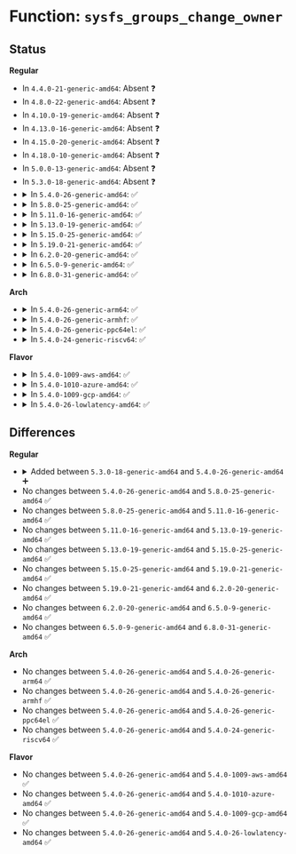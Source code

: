 # Function: <code>sysfs_groups_change_owner</code>

## Status
<b>Regular</b>
<ul>
<li>
In <code>4.4.0-21-generic-amd64</code>: Absent ❓
</li>
<li>
In <code>4.8.0-22-generic-amd64</code>: Absent ❓
</li>
<li>
In <code>4.10.0-19-generic-amd64</code>: Absent ❓
</li>
<li>
In <code>4.13.0-16-generic-amd64</code>: Absent ❓
</li>
<li>
In <code>4.15.0-20-generic-amd64</code>: Absent ❓
</li>
<li>
In <code>4.18.0-10-generic-amd64</code>: Absent ❓
</li>
<li>
In <code>5.0.0-13-generic-amd64</code>: Absent ❓
</li>
<li>
In <code>5.3.0-18-generic-amd64</code>: Absent ❓
</li>
<li>
<details>
<summary>In <code>5.4.0-26-generic-amd64</code>: ✅</summary>

```c
int sysfs_groups_change_owner(struct kobject * kobj, const struct attribute_group * * groups, kuid_t kuid, kgid_t kgid)
```

```json
{
  "name": "sysfs_groups_change_owner",
  "collision_type": "Unique Global",
  "inline_type": "No",
  "funcs": [
    {
      "addr": 18446744071582548880,
      "name": "sysfs_groups_change_owner",
      "external": true,
      "loc": "fs/sysfs/group.c:554",
      "file": "fs/sysfs/group.c",
      "inline": "seen, unknown",
      "caller_inline": [],
      "caller_func": [
        "fs/sysfs/file.c:sysfs_change_owner",
        "drivers/base/core.c:device_change_owner",
        "drivers/base/core.c:device_change_owner",
        "drivers/base/core.c:device_change_owner"
      ]
    }
  ],
  "symbols": [
    {
      "addr": 18446744071582548880,
      "name": "sysfs_groups_change_owner",
      "section": ".text",
      "bind": "STB_GLOBAL",
      "size": 118
    }
  ]
}
```
</details>
</li>
<li>
<details>
<summary>In <code>5.8.0-25-generic-amd64</code>: ✅</summary>

```c
int sysfs_groups_change_owner(struct kobject * kobj, const struct attribute_group * * groups, kuid_t kuid, kgid_t kgid)
```

```json
{
  "name": "sysfs_groups_change_owner",
  "collision_type": "Unique Global",
  "inline_type": "No",
  "funcs": [
    {
      "addr": 18446744071582855088,
      "name": "sysfs_groups_change_owner",
      "external": true,
      "loc": "fs/sysfs/group.c:560",
      "file": "fs/sysfs/group.c",
      "inline": "seen, unknown",
      "caller_inline": [],
      "caller_func": [
        "fs/sysfs/file.c:sysfs_change_owner",
        "drivers/base/core.c:device_change_owner",
        "drivers/base/core.c:device_change_owner",
        "drivers/base/core.c:device_change_owner"
      ]
    }
  ],
  "symbols": [
    {
      "addr": 18446744071582855088,
      "name": "sysfs_groups_change_owner",
      "section": ".text",
      "bind": "STB_GLOBAL",
      "size": 118
    }
  ]
}
```
</details>
</li>
<li>
<details>
<summary>In <code>5.11.0-16-generic-amd64</code>: ✅</summary>

```c
int sysfs_groups_change_owner(struct kobject * kobj, const struct attribute_group * * groups, kuid_t kuid, kgid_t kgid)
```

```json
{
  "name": "sysfs_groups_change_owner",
  "collision_type": "Unique Global",
  "inline_type": "No",
  "funcs": [
    {
      "addr": 18446744071582928144,
      "name": "sysfs_groups_change_owner",
      "external": true,
      "loc": "fs/sysfs/group.c:560",
      "file": "fs/sysfs/group.c",
      "inline": "seen, unknown",
      "caller_inline": [],
      "caller_func": [
        "fs/sysfs/file.c:sysfs_change_owner",
        "drivers/base/core.c:device_change_owner",
        "drivers/base/core.c:device_change_owner",
        "drivers/base/core.c:device_change_owner"
      ]
    }
  ],
  "symbols": [
    {
      "addr": 18446744071582928144,
      "name": "sysfs_groups_change_owner",
      "section": ".text",
      "bind": "STB_GLOBAL",
      "size": 118
    }
  ]
}
```
</details>
</li>
<li>
<details>
<summary>In <code>5.13.0-19-generic-amd64</code>: ✅</summary>

```c
int sysfs_groups_change_owner(struct kobject * kobj, const struct attribute_group * * groups, kuid_t kuid, kgid_t kgid)
```

```json
{
  "name": "sysfs_groups_change_owner",
  "collision_type": "Unique Global",
  "inline_type": "No",
  "funcs": [
    {
      "addr": 18446744071582955792,
      "name": "sysfs_groups_change_owner",
      "external": true,
      "loc": "fs/sysfs/group.c:560",
      "file": "fs/sysfs/group.c",
      "inline": "seen, unknown",
      "caller_inline": [],
      "caller_func": [
        "fs/sysfs/file.c:sysfs_change_owner",
        "drivers/base/core.c:device_change_owner",
        "drivers/base/core.c:device_change_owner",
        "drivers/base/core.c:device_change_owner"
      ]
    }
  ],
  "symbols": [
    {
      "addr": 18446744071582955792,
      "name": "sysfs_groups_change_owner",
      "section": ".text",
      "bind": "STB_GLOBAL",
      "size": 118
    }
  ]
}
```
</details>
</li>
<li>
<details>
<summary>In <code>5.15.0-25-generic-amd64</code>: ✅</summary>

```c
int sysfs_groups_change_owner(struct kobject * kobj, const struct attribute_group * * groups, kuid_t kuid, kgid_t kgid)
```

```json
{
  "name": "sysfs_groups_change_owner",
  "collision_type": "Unique Global",
  "inline_type": "No",
  "funcs": [
    {
      "addr": 18446744071583291040,
      "name": "sysfs_groups_change_owner",
      "external": true,
      "loc": "fs/sysfs/group.c:560",
      "file": "fs/sysfs/group.c",
      "inline": "seen, unknown",
      "caller_inline": [],
      "caller_func": [
        "fs/sysfs/file.c:sysfs_change_owner",
        "drivers/base/core.c:device_change_owner",
        "drivers/base/core.c:device_change_owner",
        "drivers/base/core.c:device_change_owner"
      ]
    }
  ],
  "symbols": [
    {
      "addr": 18446744071583291040,
      "name": "sysfs_groups_change_owner",
      "section": ".text",
      "bind": "STB_GLOBAL",
      "size": 118
    }
  ]
}
```
</details>
</li>
<li>
<details>
<summary>In <code>5.19.0-21-generic-amd64</code>: ✅</summary>

```c
int sysfs_groups_change_owner(struct kobject * kobj, const struct attribute_group * * groups, kuid_t kuid, kgid_t kgid)
```

```json
{
  "name": "sysfs_groups_change_owner",
  "collision_type": "Unique Global",
  "inline_type": "No",
  "funcs": [
    {
      "addr": 18446744071583797488,
      "name": "sysfs_groups_change_owner",
      "external": true,
      "loc": "fs/sysfs/group.c:559",
      "file": "fs/sysfs/group.c",
      "inline": "seen, unknown",
      "caller_inline": [],
      "caller_func": [
        "fs/sysfs/file.c:sysfs_change_owner",
        "drivers/base/core.c:device_change_owner",
        "drivers/base/core.c:device_change_owner",
        "drivers/base/core.c:device_change_owner"
      ]
    }
  ],
  "symbols": [
    {
      "addr": 18446744071583797488,
      "name": "sysfs_groups_change_owner",
      "section": ".text",
      "bind": "STB_GLOBAL",
      "size": 154
    }
  ]
}
```
</details>
</li>
<li>
<details>
<summary>In <code>6.2.0-20-generic-amd64</code>: ✅</summary>

```c
int sysfs_groups_change_owner(struct kobject * kobj, const struct attribute_group * * groups, kuid_t kuid, kgid_t kgid)
```

```json
{
  "name": "sysfs_groups_change_owner",
  "collision_type": "Unique Global",
  "inline_type": "No",
  "funcs": [
    {
      "addr": 18446744071584417808,
      "name": "sysfs_groups_change_owner",
      "external": true,
      "loc": "fs/sysfs/group.c:559",
      "file": "fs/sysfs/group.c",
      "inline": "seen, unknown",
      "caller_inline": [],
      "caller_func": [
        "fs/sysfs/file.c:sysfs_change_owner",
        "drivers/base/core.c:device_change_owner",
        "drivers/base/core.c:device_change_owner",
        "drivers/base/core.c:device_change_owner"
      ]
    }
  ],
  "symbols": [
    {
      "addr": 18446744071584417808,
      "name": "sysfs_groups_change_owner",
      "section": ".text",
      "bind": "STB_GLOBAL",
      "size": 154
    }
  ]
}
```
</details>
</li>
<li>
<details>
<summary>In <code>6.5.0-9-generic-amd64</code>: ✅</summary>

```c
int sysfs_groups_change_owner(struct kobject * kobj, const struct attribute_group * * groups, kuid_t kuid, kgid_t kgid)
```

```json
{
  "name": "sysfs_groups_change_owner",
  "collision_type": "Unique Global",
  "inline_type": "No",
  "funcs": [
    {
      "addr": 18446744071584646400,
      "name": "sysfs_groups_change_owner",
      "external": true,
      "loc": "fs/sysfs/group.c:563",
      "file": "fs/sysfs/group.c",
      "inline": "seen, unknown",
      "caller_inline": [],
      "caller_func": [
        "fs/sysfs/file.c:sysfs_change_owner",
        "drivers/base/core.c:device_change_owner",
        "drivers/base/core.c:device_change_owner",
        "drivers/base/core.c:device_change_owner"
      ]
    }
  ],
  "symbols": [
    {
      "addr": 18446744071584646400,
      "name": "sysfs_groups_change_owner",
      "section": ".text",
      "bind": "STB_GLOBAL",
      "size": 154
    }
  ]
}
```
</details>
</li>
<li>
<details>
<summary>In <code>6.8.0-31-generic-amd64</code>: ✅</summary>

```c
int sysfs_groups_change_owner(struct kobject * kobj, const struct attribute_group * * groups, kuid_t kuid, kgid_t kgid)
```

```json
{
  "name": "sysfs_groups_change_owner",
  "collision_type": "Unique Global",
  "inline_type": "No",
  "funcs": [
    {
      "addr": 18446744071584878784,
      "name": "sysfs_groups_change_owner",
      "external": true,
      "loc": "fs/sysfs/group.c:563",
      "file": "fs/sysfs/group.c",
      "inline": "seen, unknown",
      "caller_inline": [],
      "caller_func": [
        "fs/sysfs/file.c:sysfs_change_owner",
        "drivers/base/core.c:device_change_owner",
        "drivers/base/core.c:device_change_owner",
        "drivers/base/core.c:device_change_owner"
      ]
    }
  ],
  "symbols": [
    {
      "addr": 18446744071584878784,
      "name": "sysfs_groups_change_owner",
      "section": ".text",
      "bind": "STB_GLOBAL",
      "size": 154
    }
  ]
}
```
</details>
</li>
</ul>
<b>Arch</b>
<ul>
<li>
<details>
<summary>In <code>5.4.0-26-generic-arm64</code>: ✅</summary>

```c
int sysfs_groups_change_owner(struct kobject * kobj, const struct attribute_group * * groups, kuid_t kuid, kgid_t kgid)
```

```json
{
  "name": "sysfs_groups_change_owner",
  "collision_type": "Unique Global",
  "inline_type": "No",
  "funcs": [
    {
      "addr": 18446603336494188032,
      "name": "sysfs_groups_change_owner",
      "external": true,
      "loc": "fs/sysfs/group.c:554",
      "file": "fs/sysfs/group.c",
      "inline": "seen, unknown",
      "caller_inline": [],
      "caller_func": [
        "fs/sysfs/file.c:sysfs_change_owner",
        "drivers/base/core.c:device_change_owner",
        "drivers/base/core.c:device_change_owner",
        "drivers/base/core.c:device_change_owner"
      ]
    }
  ],
  "symbols": [
    {
      "addr": 18446603336494188032,
      "name": "sysfs_groups_change_owner",
      "section": ".text",
      "bind": "STB_GLOBAL",
      "size": 156
    }
  ]
}
```
</details>
</li>
<li>
<details>
<summary>In <code>5.4.0-26-generic-armhf</code>: ✅</summary>

```c
int sysfs_groups_change_owner(struct kobject * kobj, const struct attribute_group * * groups, kuid_t kuid, kgid_t kgid)
```

```json
{
  "name": "sysfs_groups_change_owner",
  "collision_type": "Unique Global",
  "inline_type": "No",
  "funcs": [
    {
      "addr": 3227624096,
      "name": "sysfs_groups_change_owner",
      "external": true,
      "loc": "fs/sysfs/group.c:554",
      "file": "fs/sysfs/group.c",
      "inline": "seen, unknown",
      "caller_inline": [],
      "caller_func": [
        "fs/sysfs/file.c:sysfs_change_owner",
        "drivers/base/core.c:device_change_owner",
        "drivers/base/core.c:device_change_owner",
        "drivers/base/core.c:device_change_owner"
      ]
    }
  ],
  "symbols": [
    {
      "addr": 3227624096,
      "name": "sysfs_groups_change_owner",
      "section": ".text",
      "bind": "STB_GLOBAL",
      "size": 120
    }
  ]
}
```
</details>
</li>
<li>
<details>
<summary>In <code>5.4.0-26-generic-ppc64el</code>: ✅</summary>

```c
int sysfs_groups_change_owner(struct kobject * kobj, const struct attribute_group * * groups, kuid_t kuid, kgid_t kgid)
```

```json
{
  "name": "sysfs_groups_change_owner",
  "collision_type": "Unique Global",
  "inline_type": "No",
  "funcs": [
    {
      "addr": 13835058055287877760,
      "name": "sysfs_groups_change_owner",
      "external": true,
      "loc": "fs/sysfs/group.c:554",
      "file": "fs/sysfs/group.c",
      "inline": "seen, unknown",
      "caller_inline": [],
      "caller_func": [
        "fs/sysfs/file.c:sysfs_change_owner",
        "drivers/base/core.c:device_change_owner",
        "drivers/base/core.c:device_change_owner",
        "drivers/base/core.c:device_change_owner"
      ]
    }
  ],
  "symbols": [
    {
      "addr": 13835058055287877760,
      "name": "sysfs_groups_change_owner",
      "section": ".text",
      "bind": "STB_GLOBAL",
      "size": 256
    }
  ]
}
```
</details>
</li>
<li>
<details>
<summary>In <code>5.4.0-24-generic-riscv64</code>: ✅</summary>

```c
int sysfs_groups_change_owner(struct kobject * kobj, const struct attribute_group * * groups, kuid_t kuid, kgid_t kgid)
```

```json
{
  "name": "sysfs_groups_change_owner",
  "collision_type": "Unique Global",
  "inline_type": "No",
  "funcs": [
    {
      "addr": 18446743936273651410,
      "name": "sysfs_groups_change_owner",
      "external": true,
      "loc": "fs/sysfs/group.c:554",
      "file": "fs/sysfs/group.c",
      "inline": "seen, unknown",
      "caller_inline": [],
      "caller_func": [
        "fs/sysfs/file.c:sysfs_change_owner",
        "drivers/base/core.c:device_change_owner",
        "drivers/base/core.c:device_change_owner",
        "drivers/base/core.c:device_change_owner"
      ]
    }
  ],
  "symbols": [
    {
      "addr": 18446743936273651410,
      "name": "sysfs_groups_change_owner",
      "section": ".text",
      "bind": "STB_GLOBAL",
      "size": 112
    }
  ]
}
```
</details>
</li>
</ul>
<b>Flavor</b>
<ul>
<li>
<details>
<summary>In <code>5.4.0-1009-aws-amd64</code>: ✅</summary>

```c
int sysfs_groups_change_owner(struct kobject * kobj, const struct attribute_group * * groups, kuid_t kuid, kgid_t kgid)
```

```json
{
  "name": "sysfs_groups_change_owner",
  "collision_type": "Unique Global",
  "inline_type": "No",
  "funcs": [
    {
      "addr": 18446744071582517616,
      "name": "sysfs_groups_change_owner",
      "external": true,
      "loc": "fs/sysfs/group.c:554",
      "file": "fs/sysfs/group.c",
      "inline": "seen, unknown",
      "caller_inline": [],
      "caller_func": [
        "fs/sysfs/file.c:sysfs_change_owner",
        "drivers/base/core.c:device_change_owner",
        "drivers/base/core.c:device_change_owner",
        "drivers/base/core.c:device_change_owner"
      ]
    }
  ],
  "symbols": [
    {
      "addr": 18446744071582517616,
      "name": "sysfs_groups_change_owner",
      "section": ".text",
      "bind": "STB_GLOBAL",
      "size": 118
    }
  ]
}
```
</details>
</li>
<li>
<details>
<summary>In <code>5.4.0-1010-azure-amd64</code>: ✅</summary>

```c
int sysfs_groups_change_owner(struct kobject * kobj, const struct attribute_group * * groups, kuid_t kuid, kgid_t kgid)
```

```json
{
  "name": "sysfs_groups_change_owner",
  "collision_type": "Unique Global",
  "inline_type": "No",
  "funcs": [
    {
      "addr": 18446744071582454784,
      "name": "sysfs_groups_change_owner",
      "external": true,
      "loc": "fs/sysfs/group.c:554",
      "file": "fs/sysfs/group.c",
      "inline": "seen, unknown",
      "caller_inline": [],
      "caller_func": [
        "fs/sysfs/file.c:sysfs_change_owner",
        "drivers/base/core.c:device_change_owner",
        "drivers/base/core.c:device_change_owner",
        "drivers/base/core.c:device_change_owner"
      ]
    }
  ],
  "symbols": [
    {
      "addr": 18446744071582454784,
      "name": "sysfs_groups_change_owner",
      "section": ".text",
      "bind": "STB_GLOBAL",
      "size": 118
    }
  ]
}
```
</details>
</li>
<li>
<details>
<summary>In <code>5.4.0-1009-gcp-amd64</code>: ✅</summary>

```c
int sysfs_groups_change_owner(struct kobject * kobj, const struct attribute_group * * groups, kuid_t kuid, kgid_t kgid)
```

```json
{
  "name": "sysfs_groups_change_owner",
  "collision_type": "Unique Global",
  "inline_type": "No",
  "funcs": [
    {
      "addr": 18446744071582508096,
      "name": "sysfs_groups_change_owner",
      "external": true,
      "loc": "fs/sysfs/group.c:554",
      "file": "fs/sysfs/group.c",
      "inline": "seen, unknown",
      "caller_inline": [],
      "caller_func": [
        "fs/sysfs/file.c:sysfs_change_owner",
        "drivers/base/core.c:device_change_owner",
        "drivers/base/core.c:device_change_owner",
        "drivers/base/core.c:device_change_owner"
      ]
    }
  ],
  "symbols": [
    {
      "addr": 18446744071582508096,
      "name": "sysfs_groups_change_owner",
      "section": ".text",
      "bind": "STB_GLOBAL",
      "size": 118
    }
  ]
}
```
</details>
</li>
<li>
<details>
<summary>In <code>5.4.0-26-lowlatency-amd64</code>: ✅</summary>

```c
int sysfs_groups_change_owner(struct kobject * kobj, const struct attribute_group * * groups, kuid_t kuid, kgid_t kgid)
```

```json
{
  "name": "sysfs_groups_change_owner",
  "collision_type": "Unique Global",
  "inline_type": "No",
  "funcs": [
    {
      "addr": 18446744071582588992,
      "name": "sysfs_groups_change_owner",
      "external": true,
      "loc": "fs/sysfs/group.c:554",
      "file": "fs/sysfs/group.c",
      "inline": "seen, unknown",
      "caller_inline": [],
      "caller_func": [
        "fs/sysfs/file.c:sysfs_change_owner",
        "drivers/base/core.c:device_change_owner",
        "drivers/base/core.c:device_change_owner",
        "drivers/base/core.c:device_change_owner"
      ]
    }
  ],
  "symbols": [
    {
      "addr": 18446744071582588992,
      "name": "sysfs_groups_change_owner",
      "section": ".text",
      "bind": "STB_GLOBAL",
      "size": 118
    }
  ]
}
```
</details>
</li>
</ul>

## Differences
<b>Regular</b>
<ul>
<li>
<details>
<summary>Added between <code>5.3.0-18-generic-amd64</code> and <code>5.4.0-26-generic-amd64</code> ➕</summary>

```c
int sysfs_groups_change_owner(struct kobject * kobj, const struct attribute_group * * groups, kuid_t kuid, kgid_t kgid)
```
</details>
</li>
<li>
No changes between <code>5.4.0-26-generic-amd64</code> and <code>5.8.0-25-generic-amd64</code> ✅
</li>
<li>
No changes between <code>5.8.0-25-generic-amd64</code> and <code>5.11.0-16-generic-amd64</code> ✅
</li>
<li>
No changes between <code>5.11.0-16-generic-amd64</code> and <code>5.13.0-19-generic-amd64</code> ✅
</li>
<li>
No changes between <code>5.13.0-19-generic-amd64</code> and <code>5.15.0-25-generic-amd64</code> ✅
</li>
<li>
No changes between <code>5.15.0-25-generic-amd64</code> and <code>5.19.0-21-generic-amd64</code> ✅
</li>
<li>
No changes between <code>5.19.0-21-generic-amd64</code> and <code>6.2.0-20-generic-amd64</code> ✅
</li>
<li>
No changes between <code>6.2.0-20-generic-amd64</code> and <code>6.5.0-9-generic-amd64</code> ✅
</li>
<li>
No changes between <code>6.5.0-9-generic-amd64</code> and <code>6.8.0-31-generic-amd64</code> ✅
</li>
</ul>
<b>Arch</b>
<ul>
<li>
No changes between <code>5.4.0-26-generic-amd64</code> and <code>5.4.0-26-generic-arm64</code> ✅
</li>
<li>
No changes between <code>5.4.0-26-generic-amd64</code> and <code>5.4.0-26-generic-armhf</code> ✅
</li>
<li>
No changes between <code>5.4.0-26-generic-amd64</code> and <code>5.4.0-26-generic-ppc64el</code> ✅
</li>
<li>
No changes between <code>5.4.0-26-generic-amd64</code> and <code>5.4.0-24-generic-riscv64</code> ✅
</li>
</ul>
<b>Flavor</b>
<ul>
<li>
No changes between <code>5.4.0-26-generic-amd64</code> and <code>5.4.0-1009-aws-amd64</code> ✅
</li>
<li>
No changes between <code>5.4.0-26-generic-amd64</code> and <code>5.4.0-1010-azure-amd64</code> ✅
</li>
<li>
No changes between <code>5.4.0-26-generic-amd64</code> and <code>5.4.0-1009-gcp-amd64</code> ✅
</li>
<li>
No changes between <code>5.4.0-26-generic-amd64</code> and <code>5.4.0-26-lowlatency-amd64</code> ✅
</li>
</ul>
